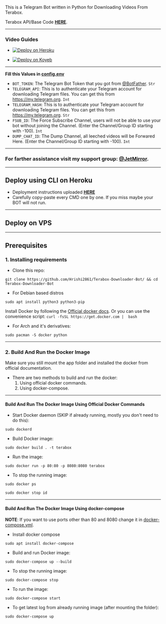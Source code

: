 This is a Telegram Bot written in Python for Downloading Videos From Terabox.

Terabox API/Base Code [**HERE**](https://t.me/Privates_Bots/7212).

---
### <b>Video Guides</b>
- [![Deploy on Heroku](https://www.herokucdn.com/deploy/button.svg)](https://index.jetmirror.xyz/0:findpath?id=1a-CWPnONLLaaCXTiux3E2sZQeyxns-7Q&view=true)

- [![Deploy on Koyeb](https://www.koyeb.com/static/images/deploy/button.svg)](https://index.jetmirror.xyz/0:findpath?id=1_DsA6NhjUc_n9YORE2iFVMWCcj9RcLJr&view=true)
---

<b>Fill this Values in <a href='https://github.com/Hrishi2861/Terabox-Downloader-Bot/blob/main/config.env'>config.env</a></b>
- `BOT_TOKEN`: The Telegram Bot Token that you got from [@BotFather](https://t.me/BotFather). `Str`
- `TELEGRAM_API`: This is to authenticate your Telegram account for downloading Telegram files. You can get this from <https://my.telegram.org>. `Int`
- `TELEGRAM_HASH`: This is to authenticate your Telegram account for downloading Telegram files. You can get this from <https://my.telegram.org>. `Str`
- `FSUB_ID`: The Force Subscribe Channel, users will not be able to use your bot without joining the Channel. (Enter the Channel/Group ID starting with -100). `Int`
- `DUMP_CHAT_ID`: The Dump Channel, all leeched videos will be Forwared Here. (Enter the Channel/Group ID starting with -100). `Int`

---
### For farther assistance visit my support group: [**@JetMirror**](https://telegram.me/JetMirror).
---

## Deploy using CLI on Heroku

- Deployment instructions uploaded [**HERE**](https://gist.github.com/Hrishi2861/3f04a05b4d86241a454bd284ed1c3dee)
- Carefully copy-paste every CMD one by one. If you miss maybe your BOT will not run.

---
## Deploy on VPS
---
## Prerequisites

### 1. Installing requirements

- Clone this repo:

```
git clone https://github.com/Hrishi2861/Terabox-Downloader-Bot/ && cd Terabox-Downloader-Bot
```

- For Debian based distros

```
sudo apt install python3 python3-pip
```

Install Docker by following the [Official docker docs](https://docs.docker.com/engine/install/#server).
Or you can use the convenience script: `curl -fsSL https://get.docker.com |  bash`


- For Arch and it's derivatives:

```
sudo pacman -S docker python
```

------

### 2. Build And Run the Docker Image

Make sure you still mount the app folder and installed the docker from official documentation.

- There are two methods to build and run the docker:
  1. Using official docker commands.
  2. Using docker-compose.

------

#### Build And Run The Docker Image Using Official Docker Commands

- Start Docker daemon (SKIP if already running, mostly you don't need to do this):

```
sudo dockerd
```

- Build Docker image:

```
sudo docker build . -t terabox
```

- Run the image:

```
sudo docker run -p 80:80 -p 8080:8080 terabox
```

- To stop the running image:

```
sudo docker ps
```

```
sudo docker stop id
```

----

#### Build And Run The Docker Image Using docker-compose

**NOTE**: If you want to use ports other than 80 and 8080 change it in [docker-compose.yml](docker-compose.yml).

- Install docker compose

```
sudo apt install docker-compose
```

- Build and run Docker image:

```
sudo docker-compose up --build
```

- To stop the running image:

```
sudo docker-compose stop
```

- To run the image:

```
sudo docker-compose start
```

- To get latest log from already running image (after mounting the folder):

```
sudo docker-compose up
```
